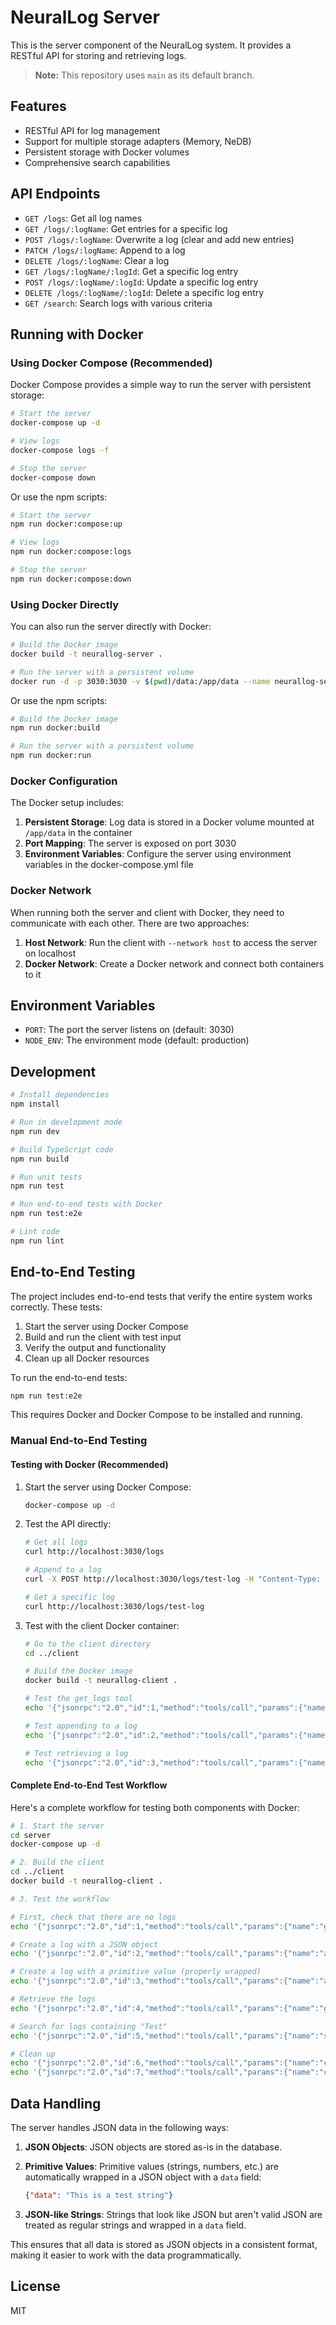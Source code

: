 # NeuralLog Server

This is the server component of the NeuralLog system. It provides a RESTful API for storing and retrieving logs.

> **Note:** This repository uses `main` as its default branch.

## Features

- RESTful API for log management
- Support for multiple storage adapters (Memory, NeDB)
- Persistent storage with Docker volumes
- Comprehensive search capabilities

## API Endpoints

- `GET /logs`: Get all log names
- `GET /logs/:logName`: Get entries for a specific log
- `POST /logs/:logName`: Overwrite a log (clear and add new entries)
- `PATCH /logs/:logName`: Append to a log
- `DELETE /logs/:logName`: Clear a log
- `GET /logs/:logName/:logId`: Get a specific log entry
- `POST /logs/:logName/:logId`: Update a specific log entry
- `DELETE /logs/:logName/:logId`: Delete a specific log entry
- `GET /search`: Search logs with various criteria

## Running with Docker

### Using Docker Compose (Recommended)

Docker Compose provides a simple way to run the server with persistent storage:

```bash
# Start the server
docker-compose up -d

# View logs
docker-compose logs -f

# Stop the server
docker-compose down
```

Or use the npm scripts:

```bash
# Start the server
npm run docker:compose:up

# View logs
npm run docker:compose:logs

# Stop the server
npm run docker:compose:down
```

### Using Docker Directly

You can also run the server directly with Docker:

```bash
# Build the Docker image
docker build -t neurallog-server .

# Run the server with a persistent volume
docker run -d -p 3030:3030 -v $(pwd)/data:/app/data --name neurallog-server neurallog-server
```

Or use the npm scripts:

```bash
# Build the Docker image
npm run docker:build

# Run the server with a persistent volume
npm run docker:run
```

### Docker Configuration

The Docker setup includes:

1. **Persistent Storage**: Log data is stored in a Docker volume mounted at `/app/data` in the container
2. **Port Mapping**: The server is exposed on port 3030
3. **Environment Variables**: Configure the server using environment variables in the docker-compose.yml file

### Docker Network

When running both the server and client with Docker, they need to communicate with each other. There are two approaches:

1. **Host Network**: Run the client with `--network host` to access the server on localhost
2. **Docker Network**: Create a Docker network and connect both containers to it

## Environment Variables

- `PORT`: The port the server listens on (default: 3030)
- `NODE_ENV`: The environment mode (default: production)

## Development

```bash
# Install dependencies
npm install

# Run in development mode
npm run dev

# Build TypeScript code
npm run build

# Run unit tests
npm run test

# Run end-to-end tests with Docker
npm run test:e2e

# Lint code
npm run lint
```

## End-to-End Testing

The project includes end-to-end tests that verify the entire system works correctly. These tests:

1. Start the server using Docker Compose
2. Build and run the client with test input
3. Verify the output and functionality
4. Clean up all Docker resources

To run the end-to-end tests:

```bash
npm run test:e2e
```

This requires Docker and Docker Compose to be installed and running.

### Manual End-to-End Testing

#### Testing with Docker (Recommended)

1. Start the server using Docker Compose:
   ```bash
   docker-compose up -d
   ```

2. Test the API directly:
   ```bash
   # Get all logs
   curl http://localhost:3030/logs

   # Append to a log
   curl -X POST http://localhost:3030/logs/test-log -H "Content-Type: application/json" -d '{"message":"Test message","level":"info"}'

   # Get a specific log
   curl http://localhost:3030/logs/test-log
   ```

3. Test with the client Docker container:
   ```bash
   # Go to the client directory
   cd ../client

   # Build the Docker image
   docker build -t neurallog-client .

   # Test the get_logs tool
   echo '{"jsonrpc":"2.0","id":1,"method":"tools/call","params":{"name":"get_logs","arguments":{}}}' | docker run -i --network host -e WEB_SERVER_URL=http://localhost:3030 neurallog-client

   # Test appending to a log
   echo '{"jsonrpc":"2.0","id":2,"method":"tools/call","params":{"name":"append_to_log","arguments":{"log_name":"test-log","data":{"message":"Test message","level":"info"}}}}' | docker run -i --network host -e WEB_SERVER_URL=http://localhost:3030 neurallog-client

   # Test retrieving a log
   echo '{"jsonrpc":"2.0","id":3,"method":"tools/call","params":{"name":"get_log_by_name","arguments":{"log_name":"test-log"}}}' | docker run -i --network host -e WEB_SERVER_URL=http://localhost:3030 neurallog-client
   ```

#### Complete End-to-End Test Workflow

Here's a complete workflow for testing both components with Docker:

```bash
# 1. Start the server
cd server
docker-compose up -d

# 2. Build the client
cd ../client
docker build -t neurallog-client .

# 3. Test the workflow

# First, check that there are no logs
echo '{"jsonrpc":"2.0","id":1,"method":"tools/call","params":{"name":"get_logs","arguments":{}}}' | docker run -i --network host -e WEB_SERVER_URL=http://localhost:3030 neurallog-client

# Create a log with a JSON object
echo '{"jsonrpc":"2.0","id":2,"method":"tools/call","params":{"name":"append_to_log","arguments":{"log_name":"test-object","data":{"message":"Test message","level":"info"}}}}' | docker run -i --network host -e WEB_SERVER_URL=http://localhost:3030 neurallog-client

# Create a log with a primitive value (properly wrapped)
echo '{"jsonrpc":"2.0","id":3,"method":"tools/call","params":{"name":"append_to_log","arguments":{"log_name":"test-primitive","data":{"data":"This is a test string"}}}}' | docker run -i --network host -e WEB_SERVER_URL=http://localhost:3030 neurallog-client

# Retrieve the logs
echo '{"jsonrpc":"2.0","id":4,"method":"tools/call","params":{"name":"get_logs","arguments":{}}}' | docker run -i --network host -e WEB_SERVER_URL=http://localhost:3030 neurallog-client

# Search for logs containing "Test"
echo '{"jsonrpc":"2.0","id":5,"method":"tools/call","params":{"name":"search","arguments":{"query":"Test"}}}' | docker run -i --network host -e WEB_SERVER_URL=http://localhost:3030 neurallog-client

# Clean up
echo '{"jsonrpc":"2.0","id":6,"method":"tools/call","params":{"name":"clear_log","arguments":{"log_name":"test-object"}}}' | docker run -i --network host -e WEB_SERVER_URL=http://localhost:3030 neurallog-client
echo '{"jsonrpc":"2.0","id":7,"method":"tools/call","params":{"name":"clear_log","arguments":{"log_name":"test-primitive"}}}' | docker run -i --network host -e WEB_SERVER_URL=http://localhost:3030 neurallog-client
```

## Data Handling

The server handles JSON data in the following ways:

1. **JSON Objects**: JSON objects are stored as-is in the database.

2. **Primitive Values**: Primitive values (strings, numbers, etc.) are automatically wrapped in a JSON object with a `data` field:
   ```json
   {"data": "This is a test string"}
   ```

3. **JSON-like Strings**: Strings that look like JSON but aren't valid JSON are treated as regular strings and wrapped in a `data` field.

This ensures that all data is stored as JSON objects in a consistent format, making it easier to work with the data programmatically.

## License

MIT
